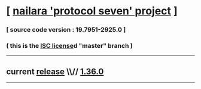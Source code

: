 
# [ [nailara 'protocol seven' project](http://src.nailara.net/) ]

### [ source code version : 19.7951-2925.0 ]

### ( this is the [ISC license](license)d "master" branch )
---
## current [release](https://github.com/anotherlink/nailara/releases) \\\\// [1.36.0](https://github.com/anotherlink/nailara/releases/tag/1.36.0)
---
